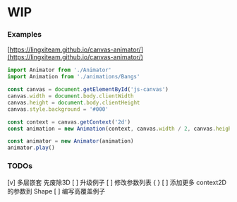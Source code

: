 # WIP

### Examples
[https://lingxiteam.github.io/canvas-animator/](https://lingxiteam.github.io/canvas-animator/)

```javascript
import Animator from './Animator'
import Animation from './animations/Bangs'

const canvas = document.getElementById('js-canvas')
canvas.width = document.body.clientWidth
canvas.height = document.body.clientHeight
canvas.style.background = '#000'

const context = canvas.getContext('2d')
const animation = new Animation(context, canvas.width / 2, canvas.height / 2)

const animator = new Animator(animation)
animator.play()
```

### TODOs
[v] 多层嵌套 先废除3D
[ ] 升级例子
[ ] 修改参数列表 { }
[ ] 添加更多 context2D 的参数到 Shape
[ ] 编写高覆盖例子
